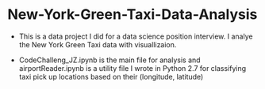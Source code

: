 # New-York-Green-Taxi-Data-Analysis

* This is a data project I did for a data science position interview. I analye the New York Green Taxi data with visuallizaion.

* CodeChalleng_JZ.ipynb is the main file for analysis and airportReader.ipynb is a utility file I wrote in Python 2.7 for classifying
taxi pick up locations based on their (longitude, latitude)
